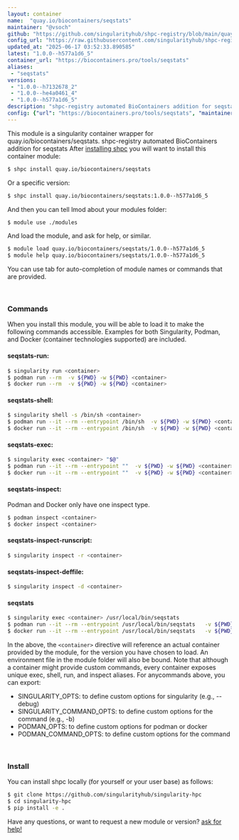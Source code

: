 ```yaml
---
layout: container
name:  "quay.io/biocontainers/seqstats"
maintainer: "@vsoch"
github: "https://github.com/singularityhub/shpc-registry/blob/main/quay.io/biocontainers/seqstats/container.yaml"
config_url: "https://raw.githubusercontent.com/singularityhub/shpc-registry/main/quay.io/biocontainers/seqstats/container.yaml"
updated_at: "2025-06-17 03:52:33.890585"
latest: "1.0.0--h577a1d6_5"
container_url: "https://biocontainers.pro/tools/seqstats"
aliases:
 - "seqstats"
versions:
 - "1.0.0--h7132678_2"
 - "1.0.0--he4a0461_4"
 - "1.0.0--h577a1d6_5"
description: "shpc-registry automated BioContainers addition for seqstats"
config: {"url": "https://biocontainers.pro/tools/seqstats", "maintainer": "@vsoch", "description": "shpc-registry automated BioContainers addition for seqstats", "latest": {"1.0.0--h577a1d6_5": "sha256:b9d89023a64262e7e2325680d139ff8e82403a288db8b91ff54d63b7619b35a9"}, "tags": {"1.0.0--h7132678_2": "sha256:13154910066a24216e77d4a220bd67357903bf2d8ad164c177f5854f835cf9fe", "1.0.0--he4a0461_4": "sha256:419a12b037e63e5b94a9a4c31602543c80bc21cf69351b69c3a93b57bb520208", "1.0.0--h577a1d6_5": "sha256:b9d89023a64262e7e2325680d139ff8e82403a288db8b91ff54d63b7619b35a9"}, "docker": "quay.io/biocontainers/seqstats", "aliases": {"seqstats": "/usr/local/bin/seqstats"}}
---
```


This module is a singularity container wrapper for quay.io/biocontainers/seqstats.
shpc-registry automated BioContainers addition for seqstats
After [installing shpc](#install) you will want to install this container module:


```bash
$ shpc install quay.io/biocontainers/seqstats
```

Or a specific version:

```bash
$ shpc install quay.io/biocontainers/seqstats:1.0.0--h577a1d6_5
```

And then you can tell lmod about your modules folder:

```bash
$ module use ./modules
```

And load the module, and ask for help, or similar.

```bash
$ module load quay.io/biocontainers/seqstats/1.0.0--h577a1d6_5
$ module help quay.io/biocontainers/seqstats/1.0.0--h577a1d6_5
```

You can use tab for auto-completion of module names or commands that are provided.

<br>

### Commands

When you install this module, you will be able to load it to make the following commands accessible.
Examples for both Singularity, Podman, and Docker (container technologies supported) are included.

#### seqstats-run:

```bash
$ singularity run <container>
$ podman run --rm  -v ${PWD} -w ${PWD} <container>
$ docker run --rm  -v ${PWD} -w ${PWD} <container>
```

#### seqstats-shell:

```bash
$ singularity shell -s /bin/sh <container>
$ podman run --it --rm --entrypoint /bin/sh  -v ${PWD} -w ${PWD} <container>
$ docker run --it --rm --entrypoint /bin/sh  -v ${PWD} -w ${PWD} <container>
```

#### seqstats-exec:

```bash
$ singularity exec <container> "$@"
$ podman run --it --rm --entrypoint ""  -v ${PWD} -w ${PWD} <container> "$@"
$ docker run --it --rm --entrypoint ""  -v ${PWD} -w ${PWD} <container> "$@"
```

#### seqstats-inspect:

Podman and Docker only have one inspect type.

```bash
$ podman inspect <container>
$ docker inspect <container>
```

#### seqstats-inspect-runscript:

```bash
$ singularity inspect -r <container>
```

#### seqstats-inspect-deffile:

```bash
$ singularity inspect -d <container>
```


#### seqstats

```bash
$ singularity exec <container> /usr/local/bin/seqstats
$ podman run --it --rm --entrypoint /usr/local/bin/seqstats   -v ${PWD} -w ${PWD} <container> -c " $@"
$ docker run --it --rm --entrypoint /usr/local/bin/seqstats   -v ${PWD} -w ${PWD} <container> -c " $@"
```



In the above, the `<container>` directive will reference an actual container provided
by the module, for the version you have chosen to load. An environment file in the
module folder will also be bound. Note that although a container
might provide custom commands, every container exposes unique exec, shell, run, and
inspect aliases. For anycommands above, you can export:

 - SINGULARITY_OPTS: to define custom options for singularity (e.g., --debug)
 - SINGULARITY_COMMAND_OPTS: to define custom options for the command (e.g., -b)
 - PODMAN_OPTS: to define custom options for podman or docker
 - PODMAN_COMMAND_OPTS: to define custom options for the command

<br>

### Install

You can install shpc locally (for yourself or your user base) as follows:

```bash
$ git clone https://github.com/singularityhub/singularity-hpc
$ cd singularity-hpc
$ pip install -e .
```

Have any questions, or want to request a new module or version? [ask for help!](https://github.com/singularityhub/singularity-hpc/issues)